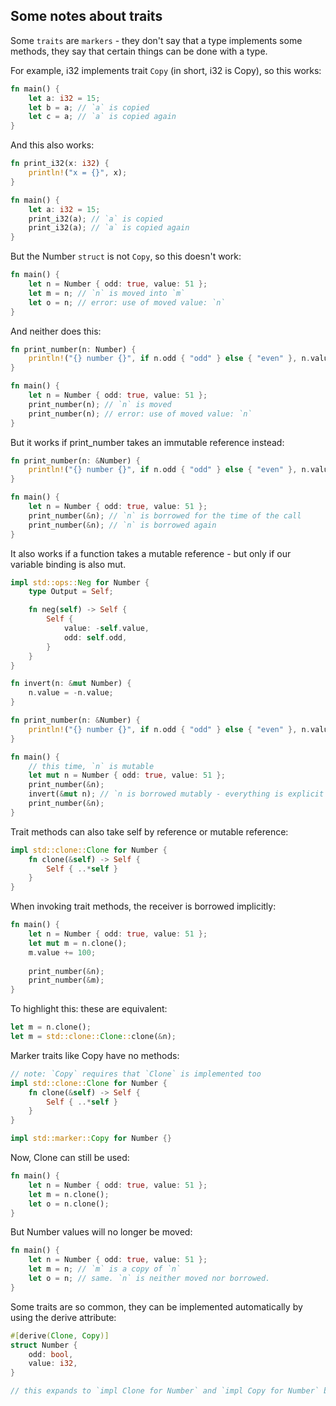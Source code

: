 ## Some notes about traits

Some `traits` are `markers` - they don't say that a type implements some methods, 
they say that certain things can be done with a type.

For example, i32 implements trait `Copy` (in short, i32 is Copy), so this works:

```rust
fn main() {
    let a: i32 = 15;
    let b = a; // `a` is copied
    let c = a; // `a` is copied again
}
```

And this also works:

```rust
fn print_i32(x: i32) {
    println!("x = {}", x);
}

fn main() {
    let a: i32 = 15;
    print_i32(a); // `a` is copied
    print_i32(a); // `a` is copied again
}
```

But the Number `struct` is not `Copy`, so this doesn't work:

```rust
fn main() {
    let n = Number { odd: true, value: 51 };
    let m = n; // `n` is moved into `m`
    let o = n; // error: use of moved value: `n`
}
```

And neither does this:

```rust
fn print_number(n: Number) {
    println!("{} number {}", if n.odd { "odd" } else { "even" }, n.value);
}

fn main() {
    let n = Number { odd: true, value: 51 };
    print_number(n); // `n` is moved
    print_number(n); // error: use of moved value: `n`
}

```


But it works if print_number takes an immutable reference instead:

```rust
fn print_number(n: &Number) {
    println!("{} number {}", if n.odd { "odd" } else { "even" }, n.value);
}

fn main() {
    let n = Number { odd: true, value: 51 };
    print_number(&n); // `n` is borrowed for the time of the call
    print_number(&n); // `n` is borrowed again
}
```


It also works if a function takes a mutable reference - but only if our variable binding is also mut.

```rust
impl std::ops::Neg for Number {
    type Output = Self;

    fn neg(self) -> Self {
        Self {
            value: -self.value,
            odd: self.odd,
        }        
    }
}

fn invert(n: &mut Number) {
    n.value = -n.value;
}

fn print_number(n: &Number) {
    println!("{} number {}", if n.odd { "odd" } else { "even" }, n.value);
}

fn main() {
    // this time, `n` is mutable
    let mut n = Number { odd: true, value: 51 };
    print_number(&n);
    invert(&mut n); // `n is borrowed mutably - everything is explicit
    print_number(&n);
}
```

Trait methods can also take self by reference or mutable reference:

```rust
impl std::clone::Clone for Number {
    fn clone(&self) -> Self {
        Self { ..*self }
    }
}
```

When invoking trait methods, the receiver is borrowed implicitly:

```rust
fn main() {
    let n = Number { odd: true, value: 51 };
    let mut m = n.clone();
    m.value += 100;
    
    print_number(&n);
    print_number(&m);
}
```

To highlight this: these are equivalent:

```rust
let m = n.clone();
let m = std::clone::Clone::clone(&n);
```

Marker traits like Copy have no methods:
```rust
// note: `Copy` requires that `Clone` is implemented too
impl std::clone::Clone for Number {
    fn clone(&self) -> Self {
        Self { ..*self }
    }
}

impl std::marker::Copy for Number {}
```

Now, Clone can still be used:
```rust
fn main() {
    let n = Number { odd: true, value: 51 };
    let m = n.clone();
    let o = n.clone();
}
```

But Number values will no longer be moved:
```rust
fn main() {
    let n = Number { odd: true, value: 51 };
    let m = n; // `m` is a copy of `n`
    let o = n; // same. `n` is neither moved nor borrowed.
}
```

Some traits are so common, they can be implemented automatically by using the derive attribute:

```rust
#[derive(Clone, Copy)]
struct Number {
    odd: bool,
    value: i32,
}

// this expands to `impl Clone for Number` and `impl Copy for Number` blocks.
```